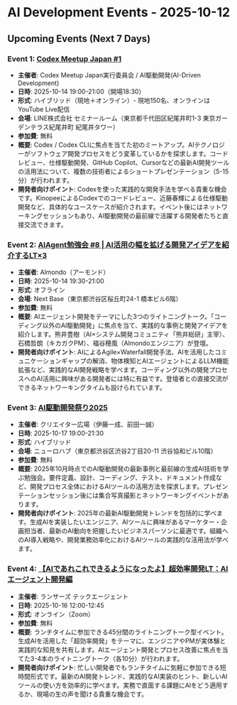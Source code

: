 # AI Development Events - 2025-10-12

## Upcoming Events (Next 7 Days)

### Event 1: [Codex Meetup Japan #1](https://aid.connpass.com/event/369420/)
- **主催者**: Codex Meetup Japan実行委員会 / AI駆動開発(AI-Driven Development)
- **日時**: 2025-10-14 19:00-21:00（開場18:30）
- **形式**: ハイブリッド（現地＋オンライン）- 現地150名、オンラインはYouTube Live配信
- **会場**: LINE株式会社 セミナールーム（東京都千代田区紀尾井町1-3 東京ガーデンテラス紀尾井町 紀尾井タワー）
- **参加費**: 無料
- **概要**: Codex / Codex CLIに焦点を当てた初のミートアップ。AIテクノロジーがソフトウェア開発プロセスをどう変革しているかを探求します。コードレビュー、仕様駆動開発、GitHub Copilot、Cursorなどの最新AI開発ツールの活用法について、複数の技術者によるショートプレゼンテーション（5-15分）が行われます。
- **開発者向けポイント**: Codexを使った実践的な開発手法を学べる貴重な機会です。KinopeeによるCodexでのコードレビュー、近藤春輝による仕様駆動開発など、具体的なユースケースが紹介されます。イベント後にはネットワーキングセッションもあり、AI駆動開発の最前線で活躍する開発者たちと直接交流できます。

### Event 2: [AIAgent勉強会 #8 | AI活用の幅を拡げる開発アイデアを紹介するLT×3](https://almondo.connpass.com/event/369822/)
- **主催者**: Almondo（アーモンド）
- **日時**: 2025-10-14 19:30-21:00
- **形式**: オフライン
- **会場**: Next Base（東京都渋谷区桜丘町24-1 橋本ビル6階）
- **参加費**: 無料
- **概要**: AIエージェント開発をテーマにした3つのライトニングトーク。「コーディング以外のAI駆動開発」に焦点を当て、実践的な事例と開発アイデアを紹介します。熊井豊樹（AI×システム開発コミュニティ「熊井総研」主宰）、石橋哲朗（キカガクPM）、福谷穂風（Almondoエンジニア）が登壇。
- **開発者向けポイント**: AIによるAgile×Waterfall開発手法、AIを活用したコミュニケーションギャップの解消、物体検知とAIエージェントによるLLM機能拡張など、実践的なAI開発戦略を学べます。コーディング以外の開発プロセスへのAI活用に興味がある開発者には特に有益です。登壇者との直接交流ができるネットワーキングタイムも設けられています。

### Event 3: [AI駆動開発祭り2025](https://creator-square.connpass.com/event/370506/)
- **主催者**: クリエイター広場（伊藤一成、前田一誠）
- **日時**: 2025-10-17 19:00-21:30
- **形式**: ハイブリッド
- **会場**: ニューロハブ（東京都渋谷区渋谷2丁目20-11 渋谷協和ビル10階）
- **参加費**: 無料
- **概要**: 2025年10月時点でのAI駆動開発の最新事例と最前線の生成AI技術を学ぶ勉強会。要件定義、設計、コーディング、テスト、ドキュメント作成など、開発プロセス全体におけるAIツールの活用方法を探求します。プレゼンテーションセッション後には集合写真撮影とネットワーキングイベントがあります。
- **開発者向けポイント**: 2025年の最新AI駆動開発トレンドを包括的に学べます。生成AIを実装したいエンジニア、AIツールに興味があるマーケター・企画担当者、最新のAI動向を把握したいビジネスパーソンに最適です。組織へのAI導入戦略や、開発業務効率化におけるAIツールの実践的な活用法が学べます。

### Event 4: [【AIであれこれできるようになったよ】超効率開発LT：AIエージェント開発編](https://lancersagent.connpass.com/event/368405/)
- **主催者**: ランサーズ テックエージェント
- **日時**: 2025-10-16 12:00-12:45
- **形式**: オンライン（Zoom）
- **参加費**: 無料
- **概要**: ランチタイムに参加できる45分間のライトニングトーク型イベント。生成AIを活用した「超効率開発」をテーマに、エンジニアやPMが実体験と実践的な知見を共有します。AIエージェント開発とプロセス改善に焦点を当てた3-4本のライトニングトーク（各10分）が行われます。
- **開発者向けポイント**: 忙しい開発者でもランチタイムに気軽に参加できる短時間形式です。最新のAI開発トレンド、実践的なAI実装のヒント、新しいAIツールの使い方を効率的に学べます。実務で直面する課題にAIをどう適用するか、現場の生の声を聞ける貴重な機会です。
